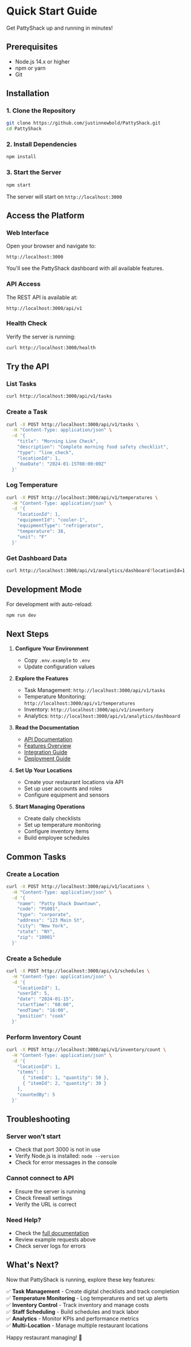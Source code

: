 # Quick Start Guide

Get PattyShack up and running in minutes!

## Prerequisites

- Node.js 14.x or higher
- npm or yarn
- Git

## Installation

### 1. Clone the Repository

```bash
git clone https://github.com/justinnewbold/PattyShack.git
cd PattyShack
```

### 2. Install Dependencies

```bash
npm install
```

### 3. Start the Server

```bash
npm start
```

The server will start on `http://localhost:3000`

## Access the Platform

### Web Interface

Open your browser and navigate to:
```
http://localhost:3000
```

You'll see the PattyShack dashboard with all available features.

### API Access

The REST API is available at:
```
http://localhost:3000/api/v1
```

### Health Check

Verify the server is running:
```bash
curl http://localhost:3000/health
```

## Try the API

### List Tasks

```bash
curl http://localhost:3000/api/v1/tasks
```

### Create a Task

```bash
curl -X POST http://localhost:3000/api/v1/tasks \
  -H "Content-Type: application/json" \
  -d '{
    "title": "Morning Line Check",
    "description": "Complete morning food safety checklist",
    "type": "line_check",
    "locationId": 1,
    "dueDate": "2024-01-15T08:00:00Z"
  }'
```

### Log Temperature

```bash
curl -X POST http://localhost:3000/api/v1/temperatures \
  -H "Content-Type: application/json" \
  -d '{
    "locationId": 1,
    "equipmentId": "cooler-1",
    "equipmentType": "refrigerator",
    "temperature": 38,
    "unit": "F"
  }'
```

### Get Dashboard Data

```bash
curl http://localhost:3000/api/v1/analytics/dashboard?locationId=1
```

## Development Mode

For development with auto-reload:

```bash
npm run dev
```

## Next Steps

1. **Configure Your Environment**
   - Copy `.env.example` to `.env`
   - Update configuration values

2. **Explore the Features**
   - Task Management: `http://localhost:3000/api/v1/tasks`
   - Temperature Monitoring: `http://localhost:3000/api/v1/temperatures`
   - Inventory: `http://localhost:3000/api/v1/inventory`
   - Analytics: `http://localhost:3000/api/v1/analytics/dashboard`

3. **Read the Documentation**
   - [API Documentation](./API.md)
   - [Features Overview](./FEATURES.md)
   - [Integration Guide](./INTEGRATIONS.md)
   - [Deployment Guide](./DEPLOYMENT.md)

4. **Set Up Your Locations**
   - Create your restaurant locations via API
   - Set up user accounts and roles
   - Configure equipment and sensors

5. **Start Managing Operations**
   - Create daily checklists
   - Set up temperature monitoring
   - Configure inventory items
   - Build employee schedules

## Common Tasks

### Create a Location

```bash
curl -X POST http://localhost:3000/api/v1/locations \
  -H "Content-Type: application/json" \
  -d '{
    "name": "Patty Shack Downtown",
    "code": "PS001",
    "type": "corporate",
    "address": "123 Main St",
    "city": "New York",
    "state": "NY",
    "zip": "10001"
  }'
```

### Create a Schedule

```bash
curl -X POST http://localhost:3000/api/v1/schedules \
  -H "Content-Type: application/json" \
  -d '{
    "locationId": 1,
    "userId": 5,
    "date": "2024-01-15",
    "startTime": "08:00",
    "endTime": "16:00",
    "position": "cook"
  }'
```

### Perform Inventory Count

```bash
curl -X POST http://localhost:3000/api/v1/inventory/count \
  -H "Content-Type: application/json" \
  -d '{
    "locationId": 1,
    "items": [
      { "itemId": 1, "quantity": 50 },
      { "itemId": 2, "quantity": 30 }
    ],
    "countedBy": 5
  }'
```

## Troubleshooting

### Server won't start
- Check that port 3000 is not in use
- Verify Node.js is installed: `node --version`
- Check for error messages in the console

### Cannot connect to API
- Ensure the server is running
- Check firewall settings
- Verify the URL is correct

### Need Help?
- Check the [full documentation](./API.md)
- Review example requests above
- Check server logs for errors

## What's Next?

Now that PattyShack is running, explore these key features:

✅ **Task Management** - Create digital checklists and track completion  
✅ **Temperature Monitoring** - Log temperatures and set up alerts  
✅ **Inventory Control** - Track inventory and manage costs  
✅ **Staff Scheduling** - Build schedules and track labor  
✅ **Analytics** - Monitor KPIs and performance metrics  
✅ **Multi-Location** - Manage multiple restaurant locations  

Happy restaurant managing! 🍔
